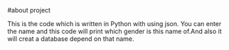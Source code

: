 #about project


This is the code which is written in Python with using json. You can enter the name and this code will print which gender is this name of.And also it will creat a database depend on that name.

